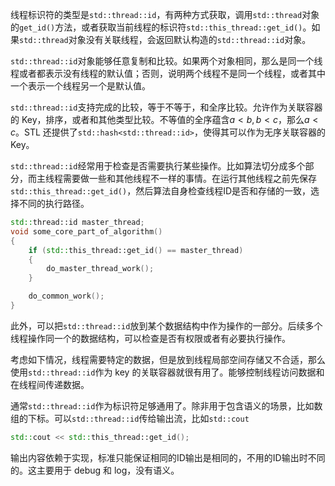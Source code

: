 线程标识符的类型是`std::thread::id`，有两种方式获取，调用`std::thread`对象的`get_id()`方法，或者获取当前线程的标识符`std::this_thread::get_id()`。如果`std::thread`对象没有关联线程，会返回默认构造的`std::thread::id`对象。

`std::thread::id`对象能够任意复制和比较。如果两个对象相同，那么是同一个线程或者都表示没有线程的默认值；否则，说明两个线程不是同一个线程，或者其中一个表示一个线程另一个是默认值。

`std::thread::id`支持完成的比较，等于不等于，和全序比较。允许作为关联容器的 Key，排序，或者和其他类型比较。不等值的全序蕴含$a<b,b<c$，那么$a<c$。STL 还提供了`std::hash<std::thread::id>`，使得其可以作为无序关联容器的 Key。

`std::thread::id`经常用于检查是否需要执行某些操作。比如算法切分成多个部分，而主线程需要做一些和其他线程不一样的事情。在运行其他线程之前先保存`std::this_thread::get_id()`，然后算法自身检查线程ID是否和存储的一致，选择不同的执行路径。
```cpp
std::thread::id master_thread;
void some_core_part_of_algorithm()
{
    if (std::this_thread::get_id() == master_thread)
    {
        do_master_thread_work();
    }

    do_common_work();
}
```
此外，可以把`std::thread::id`放到某个数据结构中作为操作的一部分。后续多个线程操作同一个的数据结构，可以检查是否有权限或者有必要执行操作。

考虑如下情况，线程需要特定的数据，但是放到线程局部空间存储又不合适，那么使用`std::thread::id`作为 key 的关联容器就很有用了。能够控制线程访问数据和在线程间传递数据。

通常`std::thread::id`作为标识符足够通用了。除非用于包含语义的场景，比如数组的下标。可以`std::thread::id`传给输出流，比如`std::cout`
```cpp
std::cout << std::this_thread::get_id();
```
输出内容依赖于实现，标准只能保证相同的ID输出是相同的，不用的ID输出时不同的。这主要用于 debug 和 log，没有语义。
